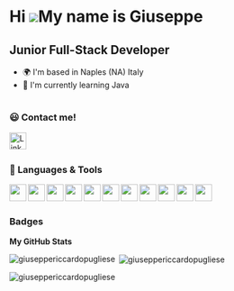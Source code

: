 Hi ![](https://user-images.githubusercontent.com/18350557/176309783-0785949b-9127-417c-8b55-ab5a4333674e.gif)My name is Giuseppe
=======================================================================================================================================

Junior Full-Stack Developer
---------------------------

*   🌍  I'm based in Naples (NA) Italy
*   🧠  I'm currently learning Java
 
#

### 😃 Contact me!

<a href="https://linkedin.com/in/giuseppe-pugliese03" target="blank"><img align='left' alt='LinkedIn' width='30px' src="https://cdn.jsdelivr.net/gh/devicons/devicon/icons/linkedin/linkedin-original.svg" /></a>
<br>

#

### 🧰 Languages & Tools
<img align="left" width="30px" src="https://cdn.jsdelivr.net/gh/devicons/devicon/icons/html5/html5-original.svg" />
<img align="left" width="30px" src="https://cdn.jsdelivr.net/gh/devicons/devicon/icons/css3/css3-original.svg" />
<img align="left" width="30px" src="https://cdn.jsdelivr.net/gh/devicons/devicon/icons/bootstrap/bootstrap-original.svg" />
<img align="left" width="30px" src="https://cdn.jsdelivr.net/gh/devicons/devicon@latest/icons/sass/sass-original.svg" />
<img align="left" width="30px" src="https://cdn.jsdelivr.net/gh/devicons/devicon/icons/vuejs/vuejs-original.svg" />
<img align="left" width="30px" src="https://raw.githubusercontent.com/danielcranney/readme-generator/main/public/icons/skills/vite-colored.svg" />
<img align="left" width="30px" src="https://cdn.jsdelivr.net/gh/devicons/devicon/icons/php/php-plain.svg" />
<img align="left" width="30px" src="https://cdn.jsdelivr.net/gh/devicons/devicon/icons/mysql/mysql-original.svg" />
<img align="left" width="30px" src="https://cdn.jsdelivr.net/gh/devicons/devicon@latest/icons/laravel/laravel-original-wordmark.svg" />                                        
<img align="left" width="30px" src="https://cdn.jsdelivr.net/gh/devicons/devicon/icons/javascript/javascript-original.svg" />   
<img align="left" width="30px" src="https://cdn.jsdelivr.net/gh/devicons/devicon/icons/git/git-original.svg" /> 
          
<br>

#

### Badges

<b>My GitHub Stats</b>

<p><img align="left" src="https://github-readme-stats.vercel.app/api/top-langs?username=giuseppericcardopugliese&show_icons=true&locale=en&layout=compact" alt="giuseppericcardopugliese" /></p>
<p>&nbsp;<img align="center" src="https://github-readme-stats.vercel.app/api?username=giuseppericcardopugliese&show_icons=true&locale=en" alt="giuseppericcardopugliese" /></p>
<p><img align="center" src="https://github-readme-streak-stats.herokuapp.com/?user=giuseppericcardopugliese&" alt="giuseppericcardopugliese" /></p>
